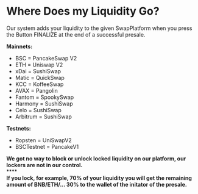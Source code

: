 # Where Does my Liquidity Go?

Our system adds your liquidity to the given SwapPlatform when you press the Button FINALIZE at the end of a successful presale.

**Mainnets:**

* BSC = PancakeSwap V2
* ETH = Uniswap V2
* xDai = SushiSwap
* Matic = QuickSwap
* KCC = KoffeeSwap
* AVAX = Pangolin
* Fantom = SpookySwap
* Harmony = SushiSwap
* Celo = SushiSwap
* Arbitrum = SushiSwap

**Testnets:**

* Ropsten = UniSwapV2
* BSCTestnet = PancakeV1

**We got no way to block or unlock locked liquidity on our platform, our lockers are not in our control.**\
\*\*\*\*\
**If you lock, for example, 70% of your liquidity you will get the remaining amount of BNB/ETH/... 30% to the wallet of the initator of the presale.**
